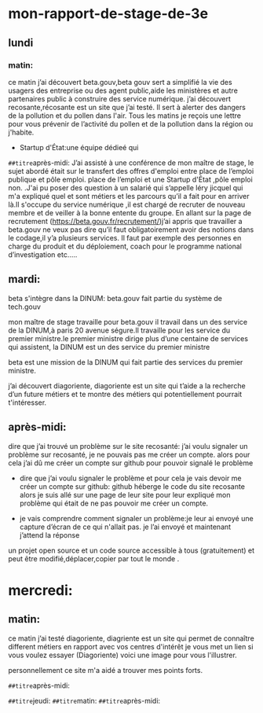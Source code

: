 # mon-rapport-de-stage-de-3e

## lundi
### matin:
ce matin j’ai découvert beta.gouv,beta gouv sert a simplifié la vie des usagers des entreprise ou des agent public,aide les ministères et autre partenaires public à construire des service numérique.
 j’ai découvert recosante,récosante est un site que j’ai testé. Il sert à alerter des dangers de la pollution et du pollen dans l'air. Tous les matins je reçois une lettre pour vous prévenir de l’activité du pollen et de la pollution dans la région ou j'habite. 
  
* Startup d'État:une équipe dédieé qui 

`##titre`après-midi: J’ai assisté à une conférence de mon maître de stage, le sujet abordé était sur le transfert des offres d'emploi  entre place de l’emploi publique et pôle emploi. place de l’emploi et une Startup d'État ,pôle emploi non.
.J'ai pu poser des question à un salarié qui s’appelle léry jicquel qui m'a expliqué quel et sont métiers et les parcours qu’il a fait pour en arriver là.Il s'occupe du service numérique ,il est chargé de recruter de nouveau membre et de veiller à la bonne entente du groupe.
En allant sur la page de recrutement (https://beta.gouv.fr/recrutement/)j’ai appris que travailler a beta.gouv ne veux pas dire qu’il faut obligatoirement avoir des notions dans le codage,il y’a plusieurs services.
Il faut par exemple des personnes en charge du produit et du déploiement, coach pour le programme national d’investigation etc…..  



## mardi:
beta s'intègre dans la DINUM: beta.gouv fait partie du système de tech.gouv

mon maître de stage travaille pour beta.gouv il travail dans un des service de la DINUM,à paris 20 avenue ségure.Il travaille pour les service du premier ministre.le premier ministre dirige plus d’une centaine de services qui assistent, la DINUM est un des service du premier ministre 

 beta est une mission de la DINUM qui fait partie des services du premier ministre.

j’ai découvert diagoriente, diagoriente est un site qui  t’aide a la recherche d’un future métiers et te montre des métiers qui potentiellement pourrait t'intéresser. 


## après-midi:
dire que j’ai trouvé un problème sur le site recosanté: j’ai voulu signaler un problème sur recosanté, je ne pouvais pas me créer un compte. alors pour cela j’ai dû me créer un compte sur github pour pouvoir signalé le problème

* dire que j’ai voulu signaler le problème et pour cela je vais devoir me créer un compte sur github:  github  héberge le code du site recosante alors je suis allé sur une page de leur site  pour leur expliqué mon problème qui était de ne pas pouvoir me créer un compte.

 * je vais comprendre comment signaler un problème:je leur ai envoyé une capture d’écran de ce qui n'allait pas.
je l’ai envoyé et maintenant j’attend la réponse 
 
un projet open source et un code source accessible à tous (gratuitement) et peut être modifié,déplacer,copier par tout le monde .






# mercredi:
## matin:
ce matin j’ai testé diagoriente, diagriente est un site qui permet de connaître different métiers en rapport avec vos centres d'intérêt je vous met un lien si vous voulez essayer (Diagoriente) voici une image pour vous l'illustrer. 

personnellement ce site m'a aidé a trouver mes points forts.
 





`##titre`après-midi:







`##titre`jeudi:
`##titre`matin:
`##titre`après-midi:



